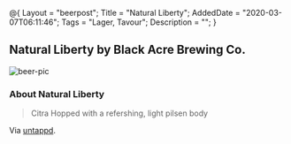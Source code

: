 @{
 Layout = "beerpost";
 Title = "Natural Liberty";
 AddedDate = "2020-03-07T06:11:46";
 Tags = "Lager, Tavour";
 Description = "";
 }
 

## Natural Liberty by Black Acre Brewing Co.

![beer-pic]

### About Natural Liberty

> Citra Hopped with a refershing, light pilsen body

Via [untappd][untappd-url].

[untappd-url]: <https://untappd.com//b/black-acre-brewing-co-natural-liberty/1015662>
[beer-pic]: https://jasonpowley.com/assets/img/2020-03-07-natural-liberty.jpeg "Natural Liberty by Black Acre Brewing Co."
